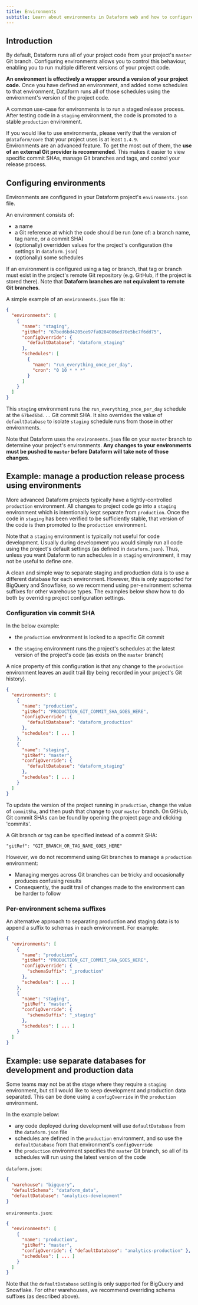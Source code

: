 ```yaml
---
title: Environments
subtitle: Learn about environments in Dataform web and how to configure them
---
```


## Introduction

By default, Dataform runs all of your project code from your project's `master` Git branch. Configuring environments allows you to control this behaviour, enabling you to run multiple different versions of your project code.

**An environment is effectively a wrapper around a version of your project code.** Once you have defined an environment, and added some schedules to that environment, Dataform runs all of those schedules using the environment's version of the project code.

A common use-case for environments is to run a staged release process. After testing code in a `staging` environment, the code is promoted to a stable `production` environment.

<callout intent="info">
  If you would like to use environments, please verify that the version of <code>@dataform/core</code> that your project uses is at least <code>1.4.9</code>.
</callout>

<br />

<callout intent="info">
  Environments are an advanced feature. To get the most out of them, the <b>use of an external Git provider is recommended</b>. This makes it easier to view specific commit SHAs, manage Git branches and tags, and control your release process.
</callout>

## Configuring environments

Environments are configured in your Dataform project's `environments.json` file.

An environment consists of:

- a name
- a Git reference at which the code should be run (one of: a branch name, tag name, or a commit SHA)
- (optionally) overridden values for the project's configuration (the settings in `dataform.json`)
- (optionally) some schedules

<callout intent="warning">
If an environment is configured using a tag or branch, that tag or branch must exist in the project's remote Git repository (e.g. GitHub, if the project is stored there). Note that <b>Dataform branches are not equivalent to remote Git branches</b>.
</callout>

A simple example of an `environments.json` file is:

```json
{
  "environments": [
    {
      "name": "staging",
      "gitRef": "67bed6bd4205ce97fa0284086ed70e5bc7f6dd75",
      "configOverride": {
        "defaultDatabase": "dataform_staging"
      },
      "schedules": [
        {
          "name": "run_everything_once_per_day",
          "cron": "0 10 * * *"
        }
      ]
    }
  ]
}
```

This `staging` environment runs the `run_everything_once_per_day` schedule at the `67bed6bd...` Git commit SHA. It also overrides the value of
`defaultDatabase` to isolate `staging` schedule runs from those in other environments.

Note that Dataform uses the `environments.json` file on your `master` branch to determine your project's environments. **Any changes to your environments must be pushed to `master` before Dataform will take note of those changes**.

## Example: manage a production release process using environments

More advanced Dataform projects typically have a tightly-controlled `production` environment. All changes to project code go into a `staging` environment which is intentionally kept separate from `production`. Once the code in `staging` has been verified to be sufficiently stable, that version of the code is then promoted to the `production` environment.

Note that a `staging` environment is typically not useful for code development. Usually during development you would simply run all code using the project's default settings (as defined in `dataform.json`). Thus, unless you want Dataform to run schedules in a `staging` environment, it may not be useful to define one.

A clean and simple way to separate staging and production data is to use a different database for each environment. However, this is only supported for BigQuery and Snowflake, so we recommend using per-environment schema suffixes for other warehouse types. The examples below show how to do both by overriding project configuration settings.

### Configuration via commit SHA

In the below example:

- the `production` environment is locked to a specific Git commit

- the `staging` environment runs the project's schedules at the latest version of the project's code (as exists on the `master` branch)

A nice property of this configuration is that any change to the `production` environment leaves an audit trail (by being recorded in your project's Git history).

```json
{
  "environments": [
    {
      "name": "production",
      "gitRef": "PRODUCTION_GIT_COMMIT_SHA_GOES_HERE",
      "configOverride": {
        "defaultDatabase": "dataform_production"
      },
      "schedules": [ ... ]
    },
    {
      "name": "staging",
      "gitRef": "master",
      "configOverride": {
        "defaultDatabase": "dataform_staging"
      },
      "schedules": [ ... ]
    }
  ]
}
```

To update the version of the project running in `production`, change the value of `commitSha`, and then push that change to your `master` branch. On GitHub, Git commit SHAs can be found by opening the project page and clicking 'commits'.

<callout>
  <p>A Git branch or tag can be specified instead of a commit SHA:</p>
  <p>
  <code>"gitRef": "GIT_BRANCH_OR_TAG_NAME_GOES_HERE"</code>
  </p>

<p>
However, we do not recommend using Git branches to manage a <code>production</code> environment:

  <ul>
    <li>Managing merges across Git branches can be tricky and occasionally produces confusing results</li>
    <li>Consequently, the audit trail of changes made to the environment can be harder to follow</li>
  </ul>
</p>
</callout>

### Per-environment schema suffixes

An alternative approach to separating production and staging data is to append a suffix to schemas in each environment. For example:

```json
{
  "environments": [
    {
      "name": "production",
      "gitRef": "PRODUCTION_GIT_COMMIT_SHA_GOES_HERE",
      "configOverride": {
        "schemaSuffix": "_production"
      },
      "schedules": [ ... ]
    },
    {
      "name": "staging",
      "gitRef": "master",
      "configOverride": {
        "schemaSuffix": "_staging"
      },
      "schedules": [ ... ]
    }
  ]
}
```

## Example: use separate databases for development and production data

Some teams may not be at the stage where they require a `staging` environment, but still would like to keep development and production data separated. This can be done using a `configOverride` in the `production` environment.

In the example below:

- any code deployed during development will use `defaultDatabase` from the `dataform.json` file
- schedules are defined in the `production` environment, and so use the `defaultDatabase` from that environment's `configOverride`
- the `production` environment specifies the `master` Git branch, so all of its schedules will run using the latest version of the code

`dataform.json`:

```json
{
  "warehouse": "bigquery",
  "defaultSchema": "dataform_data",
  "defaultDatabase": "analytics-development"
}
```

`environments.json`:

```json
{
  "environments": [
    {
      "name": "production",
      "gitRef": "master",
      "configOverride": { "defaultDatabase": "analytics-production" },
      "schedules": [ ... ]
    }
  ]
}
```

Note that the `defaultDatabase` setting is only supported for BigQuery and Snowflake. For other warehouses, we recommend overriding schema suffixes (as described above).

